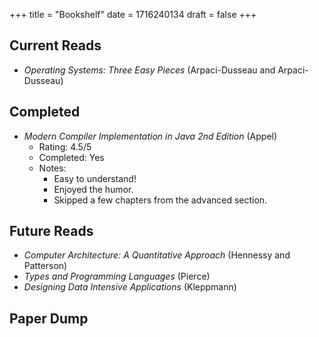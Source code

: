 +++
title = "Bookshelf"
date = 1716240134
draft = false
+++

## Current Reads
* *Operating Systems: Three Easy Pieces* (Arpaci-Dusseau and Arpaci-Dusseau)

## Completed
* *Modern Compiler Implementation in Java 2nd Edition* (Appel)
    * Rating: 4.5/5
    * Completed: Yes
    * Notes:
        * Easy to understand!
        * Enjoyed the humor.
        * Skipped a few chapters from the advanced section.

## Future Reads
* *Computer Architecture: A Quantitative Approach* (Hennessy and Patterson)
* *Types and Programming Languages* (Pierce)
* *Designing Data Intensive Applications* (Kleppmann)

## Paper Dump